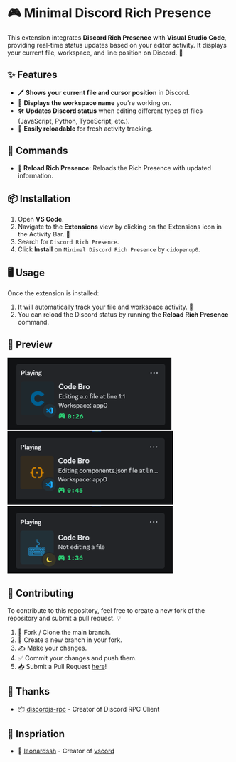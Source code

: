 # 🎮 Minimal Discord Rich Presence 

This extension integrates **Discord Rich Presence** with **Visual Studio Code**, providing real-time status updates based on your editor activity. It displays your current file, workspace, and line position on Discord. 🚀

## ✨ Features

- 🖊️ **Shows your current file and cursor position** in Discord.
- 📁 **Displays the workspace name** you're working on.
- 🛠️ **Updates Discord status** when editing different types of files (JavaScript, Python, TypeScript, etc.).
- 🔄 **Easily reloadable** for fresh activity tracking.

## 🧰 Commands

- **🔄 Reload Rich Presence**: Reloads the Rich Presence with updated information.

## 📦 Installation

1. Open **VS Code**.
2. Navigate to the **Extensions** view by clicking on the Extensions icon in the Activity Bar. 📂
3. Search for `Discord Rich Presence`.
4. Click **Install** on `Minimal Discord Rich Presence` by `cidopenup0`.

## 🖥️ Usage

Once the extension is installed:

1. It will automatically track your file and workspace activity. 🎉
2. You can reload the Discord status by running the **Reload Rich Presence** command.

## 👀 Preview
![Preview](preview_1.png)
![Preview](preview_2.png)
![Preview](preview_3.png)

## 🤝 Contributing

To contribute to this repository, feel free to create a new fork of the repository and submit a pull request. 💡

1. 🍴 Fork / Clone the main branch.
2. 🌿 Create a new branch in your fork.
3. ✍️ Make your changes.
4. ✅ Commit your changes and push them.
5. 📥 Submit a Pull Request [here](https://github.com/cidopenup/vscord/pulls)!

## 💖 Thanks
-   📦 [discordjs-rpc](https://github.com/discordjs/RPC) - Creator of Discord RPC Client

## 🌟 Inspriation
-   🐐 [leonardssh](https://github.com/leonardssh) - Creator of [vscord](https://github.com/leonardssh/vscord/tree/main/assets/icons)
